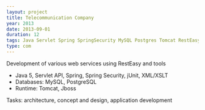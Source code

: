 ```yaml
---
layout: project
title: Telecommunication Company
year: 2013
date: 2013-09-01
duration: 12
tags: Java Servlet Spring SpringSecurity MySQL Postgres Tomcat RestEasy Jboss
type: com
---
```


Development of various web services using RestEasy and tools

- Java 5, Servlet API, Spring, Spring Security, jUnit, XML/XSLT
- Databases: MySQL, PostgreSQL
- Runtime: Tomcat, Jboss

Tasks: architecture, concept and design, application development